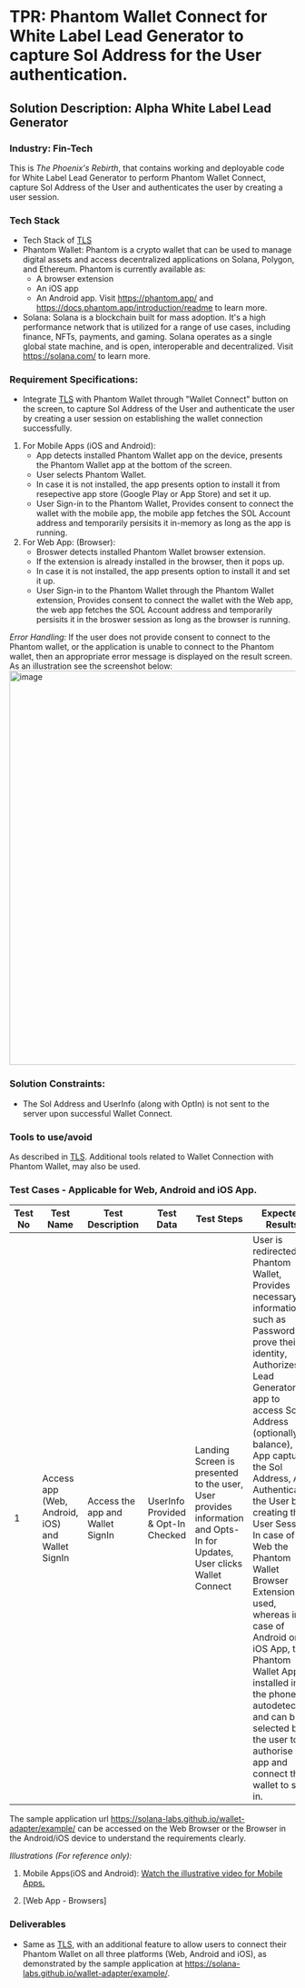# TPR: Phantom Wallet Connect for White Label Lead Generator to capture Sol Address for the User authentication.
## Solution Description: Alpha White Label Lead Generator
### Industry: Fin-Tech

This is *The Phoenix's Rebirth*, that contains working and deployable code for White Label Lead Generator to perform Phantom Wallet Connect, capture Sol Address of the User and authenticates the user by creating a user session.

### Tech Stack
- Tech Stack of [TLS](https://github.com/manish-andankar/Alpha-White-Label-Lead-Generator/blob/TLS/README.md)
- Phantom Wallet: Phantom is a crypto wallet that can be used to manage digital assets and access decentralized applications on Solana, Polygon, and Ethereum. Phantom is     currently available as:
  - A browser extension
  - An iOS app
  - An Android app.
  Visit https://phantom.app/ and https://docs.phantom.app/introduction/readme to learn more.
- Solana: Solana is a blockchain built for mass adoption. It's a high performance network that is utilized for a range of use cases, including finance, NFTs, payments, and gaming. Solana operates as a single global state machine, and is open, interoperable and decentralized. Visit https://solana.com/ to learn more.

### Requirement Specifications:
- Integrate [TLS](https://github.com/manish-andankar/Alpha-White-Label-Lead-Generator/blob/TLS/README.md) with Phantom Wallet through "Wallet Connect" button on the screen, to capture Sol Address of the User and authenticate the user by creating a user session on establishing the wallet connection successfully.

1. For Mobile Apps (iOS and Android): 
    - App detects installed Phantom Wallet app on the device, presents the Phantom Wallet app at the bottom of the screen.
    - User selects Phantom Wallet.
    - In case it is not installed, the app presents option to install it from resepective app store (Google Play or App Store) and set it up.
    - User Sign-in to the Phantom Wallet, Provides consent to connect the wallet with the mobile app, the mobile app fetches the SOL Account address and temporarily persisits it in-memory as long as the app is running.
2. For Web App: (Browser):
    - Broswer detects installed Phantom Wallet browser extension.
    - If the extension is already installed in the browser, then it pops up.
    - In case it is not installed, the app presents option to install it and set it up.
    - User Sign-in to the Phantom Wallet through the Phantom Wallet extension, Provides consent to connect the wallet with the Web app, the web app fetches the SOL Account address and temporarily persisits it in the broswer session as long as the browser is running.

*Error Handling:*
If the user does not provide consent to connect to the Phantom wallet, or the application is unable to connect to the Phantom wallet, then an appropriate error message is displayed on the result screen. As an illustration see the screenshot below:
<img width="694" alt="image" src="https://github.com/manish-andankar/Alpha-White-Label-Lead-Generator/assets/128000185/fb977ba1-b430-4981-8a22-3d6c6830c96a">


### Solution Constraints:
- The Sol Address and UserInfo (along with OptIn) is not sent to the server upon successful Wallet Connect.

### Tools to use/avoid
As described in [TLS](https://github.com/manish-andankar/Alpha-White-Label-Lead-Generator/blob/TLS/README.md). Additional tools related to Wallet Connection with Phantom Wallet, may also be used.

### Test Cases - Applicable for Web, Android and iOS App.
| Test No | Test Name | Test Description | Test Data |  Test Steps | Expected Results |
| ----------- | ----------- |----------- | ----------- | ----------- | ----------- |
| 1 | Access app (Web, Android, iOS) and Wallet SignIn | Access the app and Wallet SignIn  | UserInfo Provided & Opt-In Checked | Landing Screen is presented to the user, User provides information and Opts-In for Updates, User clicks Wallet Connect  | User is redirected to Phantom Wallet, Provides necessary information such as Password to prove their identity, Authorizes Lead Generator app to access Sol Address (optionally balance), App captures the Sol Address, App Authenticates the User by creating their User Session. In case of Web the Phantom Wallet Browser Extension is used, whereas in case of Android or iOS App, the Phantom Wallet App installed in the phone is autodetected and can be selected by the user to authorise the app and connect their wallet to sign in. |

The sample application url https://solana-labs.github.io/wallet-adapter/example/ can be accessed on the Web Browser or the Browser in the Android/iOS device to understand the requirements clearly.

*Illustrations (For reference only):*

1. Mobile Apps(iOS and Android): [Watch the illustrative video for Mobile Apps.](https://github.com/manish-andankar/Alpha-White-Label-Lead-Generator/assets/128000185/606f63b9-3583-457c-a715-a31d797997c5)

2. [Web App - Browsers]



### Deliverables
- Same as [TLS](https://github.com/manish-andankar/Alpha-White-Label-Lead-Generator/blob/TLS/README.md), with an additional feature to allow users to connect their Phantom Wallet on all three platforms (Web, Android and iOS), as demonstrated by the sample application at https://solana-labs.github.io/wallet-adapter/example/.
